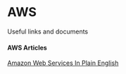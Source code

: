 # AWS

Useful links and documents

#### AWS Articles

[Amazon Web Services In Plain English](https://expeditedsecurity.com/aws-in-plain-english/)
